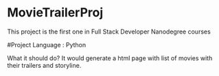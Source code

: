 # MovieTrailerProj
This project is the first one in Full Stack Developer Nanodegree courses

#Project Language : Python

What it should do?
It would generate a  html page with list of movies with their trailers and storyline.